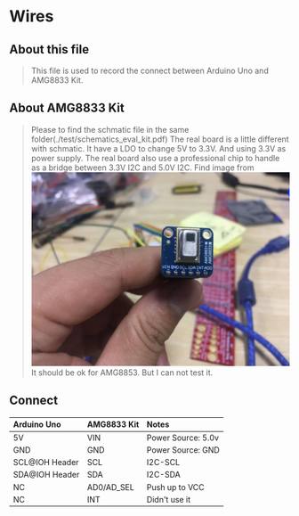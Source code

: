 # Wires

## About this file

> This file is used to record the connect between Arduino Uno and AMG8833 Kit.

## About AMG8833 Kit

> Please to find the schmatic file in the same folder(./test/schematics_eval_kit.pdf)
> The real board is a little different with schmatic. It have a LDO to change 5V to 3.3V. And using 3.3V as power supply. The real board also use a professional chip to handle as a bridge between 3.3V I2C and 5.0V I2C. Find image from ![here](../test/eval_kit.jpg)
> It should be ok for AMG8853. But I can not test it.

## Connect

|Arduino Uno| AMG8833 Kit|Notes|
|:-----|:-----|:-----|
|5V|VIN|Power Source: 5.0v
|GND|GND|Power Source: GND
|SCL@IOH Header|SCL|I2C-SCL
|SDA@IOH Header|SDA|I2C-SDA
|NC|AD0/AD_SEL| Push up to VCC
|NC|INT|Didn't use it|